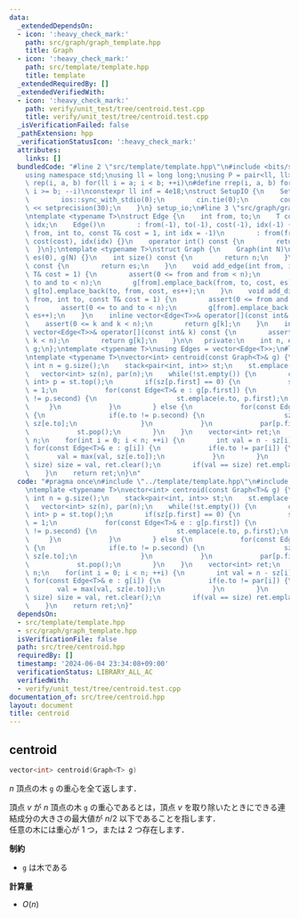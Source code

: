 ```yaml
---
data:
  _extendedDependsOn:
  - icon: ':heavy_check_mark:'
    path: src/graph/graph_template.hpp
    title: Graph
  - icon: ':heavy_check_mark:'
    path: src/template/template.hpp
    title: template
  _extendedRequiredBy: []
  _extendedVerifiedWith:
  - icon: ':heavy_check_mark:'
    path: verify/unit_test/tree/centroid.test.cpp
    title: verify/unit_test/tree/centroid.test.cpp
  _isVerificationFailed: false
  _pathExtension: hpp
  _verificationStatusIcon: ':heavy_check_mark:'
  attributes:
    links: []
  bundledCode: "#line 2 \"src/template/template.hpp\"\n#include <bits/stdc++.h>\n\
    using namespace std;\nusing ll = long long;\nusing P = pair<ll, ll>;\n#define\
    \ rep(i, a, b) for(ll i = a; i < b; ++i)\n#define rrep(i, a, b) for(ll i = a;\
    \ i >= b; --i)\nconstexpr ll inf = 4e18;\nstruct SetupIO {\n    SetupIO() {\n\
    \        ios::sync_with_stdio(0);\n        cin.tie(0);\n        cout << fixed\
    \ << setprecision(30);\n    }\n} setup_io;\n#line 3 \"src/graph/graph_template.hpp\"\
    \ntemplate <typename T>\nstruct Edge {\n    int from, to;\n    T cost;\n    int\
    \ idx;\n    Edge()\n        : from(-1), to(-1), cost(-1), idx(-1) {}\n    Edge(int\
    \ from, int to, const T& cost = 1, int idx = -1)\n        : from(from), to(to),\
    \ cost(cost), idx(idx) {}\n    operator int() const {\n        return to;\n  \
    \  }\n};\ntemplate <typename T>\nstruct Graph {\n    Graph(int N)\n        : n(N),\
    \ es(0), g(N) {}\n    int size() const {\n        return n;\n    }\n    int edge_size()\
    \ const {\n        return es;\n    }\n    void add_edge(int from, int to, const\
    \ T& cost = 1) {\n        assert(0 <= from and from < n);\n        assert(0 <=\
    \ to and to < n);\n        g[from].emplace_back(from, to, cost, es);\n       \
    \ g[to].emplace_back(to, from, cost, es++);\n    }\n    void add_directed_edge(int\
    \ from, int to, const T& cost = 1) {\n        assert(0 <= from and from < n);\n\
    \        assert(0 <= to and to < n);\n        g[from].emplace_back(from, to, cost,\
    \ es++);\n    }\n    inline vector<Edge<T>>& operator[](const int& k) {\n    \
    \    assert(0 <= k and k < n);\n        return g[k];\n    }\n    inline const\
    \ vector<Edge<T>>& operator[](const int& k) const {\n        assert(0 <= k and\
    \ k < n);\n        return g[k];\n    }\n\n   private:\n    int n, es;\n    vector<vector<Edge<T>>>\
    \ g;\n};\ntemplate <typename T>\nusing Edges = vector<Edge<T>>;\n#line 4 \"src/tree/centroid.hpp\"\
    \ntemplate <typename T>\nvector<int> centroid(const Graph<T>& g) {\n    const\
    \ int n = g.size();\n    stack<pair<int, int>> st;\n    st.emplace(0, -1);\n \
    \   vector<int> sz(n), par(n);\n    while(!st.empty()) {\n        const pair<int,\
    \ int> p = st.top();\n        if(sz[p.first] == 0) {\n            sz[p.first]\
    \ = 1;\n            for(const Edge<T>& e : g[p.first]) {\n                if(e.to\
    \ != p.second) {\n                    st.emplace(e.to, p.first);\n           \
    \     }\n            }\n        } else {\n            for(const Edge<T>& e : g[p.first])\
    \ {\n                if(e.to != p.second) {\n                    sz[p.first] +=\
    \ sz[e.to];\n                }\n            }\n            par[p.first] = p.second;\n\
    \            st.pop();\n        }\n    }\n    vector<int> ret;\n    int size =\
    \ n;\n    for(int i = 0; i < n; ++i) {\n        int val = n - sz[i];\n       \
    \ for(const Edge<T>& e : g[i]) {\n            if(e.to != par[i]) {\n         \
    \       val = max(val, sz[e.to]);\n            }\n        }\n        if(val <\
    \ size) size = val, ret.clear();\n        if(val == size) ret.emplace_back(i);\n\
    \    }\n    return ret;\n}\n"
  code: "#pragma once\n#include \"../template/template.hpp\"\n#include \"../graph/graph_template.hpp\"\
    \ntemplate <typename T>\nvector<int> centroid(const Graph<T>& g) {\n    const\
    \ int n = g.size();\n    stack<pair<int, int>> st;\n    st.emplace(0, -1);\n \
    \   vector<int> sz(n), par(n);\n    while(!st.empty()) {\n        const pair<int,\
    \ int> p = st.top();\n        if(sz[p.first] == 0) {\n            sz[p.first]\
    \ = 1;\n            for(const Edge<T>& e : g[p.first]) {\n                if(e.to\
    \ != p.second) {\n                    st.emplace(e.to, p.first);\n           \
    \     }\n            }\n        } else {\n            for(const Edge<T>& e : g[p.first])\
    \ {\n                if(e.to != p.second) {\n                    sz[p.first] +=\
    \ sz[e.to];\n                }\n            }\n            par[p.first] = p.second;\n\
    \            st.pop();\n        }\n    }\n    vector<int> ret;\n    int size =\
    \ n;\n    for(int i = 0; i < n; ++i) {\n        int val = n - sz[i];\n       \
    \ for(const Edge<T>& e : g[i]) {\n            if(e.to != par[i]) {\n         \
    \       val = max(val, sz[e.to]);\n            }\n        }\n        if(val <\
    \ size) size = val, ret.clear();\n        if(val == size) ret.emplace_back(i);\n\
    \    }\n    return ret;\n}"
  dependsOn:
  - src/template/template.hpp
  - src/graph/graph_template.hpp
  isVerificationFile: false
  path: src/tree/centroid.hpp
  requiredBy: []
  timestamp: '2024-06-04 23:34:08+09:00'
  verificationStatus: LIBRARY_ALL_AC
  verifiedWith:
  - verify/unit_test/tree/centroid.test.cpp
documentation_of: src/tree/centroid.hpp
layout: document
title: centroid
---
```


## centroid

```cpp
vector<int> centroid(Graph<T> g)
```

$n$ 頂点の木 `g` の重心を全て返します．

頂点 $v$ が $n$ 頂点の木 `g` の重心であるとは，頂点 $v$ を取り除いたときにできる連結成分の大きさの最大値が $n / 2$ 以下であることを指します．<br>
任意の木には重心が $1$ つ，または $2$ つ存在します．

**制約**

- `g` は木である

**計算量**

- $O(n)$